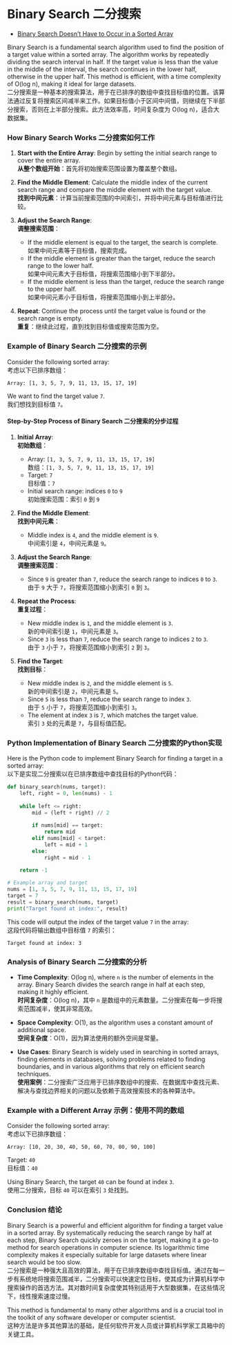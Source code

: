 # Binary Search 二分搜索

- [Binary Search Doesn’t Have to Occur in a Sorted Array](https://codebitwave.com/algorithms-101-binary-search-doesnt-have-to-occur-in-a-sorted-array/)

Binary Search is a fundamental search algorithm used to find the position of a target value within a sorted array. The algorithm works by repeatedly dividing the search interval in half. If the target value is less than the value in the middle of the interval, the search continues in the lower half, otherwise in the upper half. This method is efficient, with a time complexity of O(log n), making it ideal for large datasets.  
二分搜索是一种基本的搜索算法，用于在已排序的数组中查找目标值的位置。该算法通过反复将搜索区间减半来工作。如果目标值小于区间中间值，则继续在下半部分搜索，否则在上半部分搜索。此方法效率高，时间复杂度为 O(log n)，适合大数据集。

### How Binary Search Works 二分搜索如何工作

1. **Start with the Entire Array**: Begin by setting the initial search range to cover the entire array.  
   **从整个数组开始**：首先将初始搜索范围设置为覆盖整个数组。

2. **Find the Middle Element**: Calculate the middle index of the current search range and compare the middle element with the target value.  
   **找到中间元素**：计算当前搜索范围的中间索引，并将中间元素与目标值进行比较。

3. **Adjust the Search Range**:  
   **调整搜索范围**：
   - If the middle element is equal to the target, the search is complete.  
     如果中间元素等于目标值，搜索完成。
   - If the middle element is greater than the target, reduce the search range to the lower half.  
     如果中间元素大于目标值，将搜索范围缩小到下半部分。
   - If the middle element is less than the target, reduce the search range to the upper half.  
     如果中间元素小于目标值，将搜索范围缩小到上半部分。

4. **Repeat**: Continue the process until the target value is found or the search range is empty.  
   **重复**：继续此过程，直到找到目标值或搜索范围为空。

### Example of Binary Search 二分搜索的示例

Consider the following sorted array:  
考虑以下已排序数组：

```
Array: [1, 3, 5, 7, 9, 11, 13, 15, 17, 19]
```

We want to find the target value `7`.  
我们想找到目标值 `7`。

#### Step-by-Step Process of Binary Search 二分搜索的分步过程

1. **Initial Array**:  
   **初始数组**：

   - Array: `[1, 3, 5, 7, 9, 11, 13, 15, 17, 19]`  
     数组：`[1, 3, 5, 7, 9, 11, 13, 15, 17, 19]`
   - Target: `7`  
     目标值：`7`
   - Initial search range: indices `0` to `9`  
     初始搜索范围：索引 `0` 到 `9`

2. **Find the Middle Element**:  
   **找到中间元素**：

   - Middle index is `4`, and the middle element is `9`.  
     中间索引是 `4`，中间元素是 `9`。

3. **Adjust the Search Range**:  
   **调整搜索范围**：

   - Since `9` is greater than `7`, reduce the search range to indices `0` to `3`.  
     由于 `9` 大于 `7`，将搜索范围缩小到索引 `0` 到 `3`。

4. **Repeat the Process**:  
   **重复过程**：

   - New middle index is `1`, and the middle element is `3`.  
     新的中间索引是 `1`，中间元素是 `3`。
   - Since `3` is less than `7`, reduce the search range to indices `2` to `3`.  
     由于 `3` 小于 `7`，将搜索范围缩小到索引 `2` 到 `3`。

5. **Find the Target**:  
   **找到目标**：

   - New middle index is `2`, and the middle element is `5`.  
     新的中间索引是 `2`，中间元素是 `5`。
   - Since `5` is less than `7`, reduce the search range to index `3`.  
     由于 `5` 小于 `7`，将搜索范围缩小到索引 `3`。
   - The element at index `3` is `7`, which matches the target value.  
     索引 `3` 处的元素是 `7`，与目标值匹配。

### Python Implementation of Binary Search 二分搜索的Python实现

Here is the Python code to implement Binary Search for finding a target in a sorted array:  
以下是实现二分搜索以在已排序数组中查找目标的Python代码：

```python
def binary_search(nums, target):
    left, right = 0, len(nums) - 1
    
    while left <= right:
        mid = (left + right) // 2
        
        if nums[mid] == target:
            return mid
        elif nums[mid] < target:
            left = mid + 1
        else:
            right = mid - 1
    
    return -1

# Example array and target
nums = [1, 3, 5, 7, 9, 11, 13, 15, 17, 19]
target = 7
result = binary_search(nums, target)
print("Target found at index:", result)
```

This code will output the index of the target value `7` in the array:  
这段代码将输出数组中目标值 `7` 的索引：

```
Target found at index: 3
```

### Analysis of Binary Search 二分搜索的分析

- **Time Complexity**: O(log n), where `n` is the number of elements in the array. Binary Search divides the search range in half at each step, making it highly efficient.  
  **时间复杂度**：O(log n)，其中 `n` 是数组中的元素数量。二分搜索在每一步将搜索范围减半，使其非常高效。

- **Space Complexity**: O(1), as the algorithm uses a constant amount of additional space.  
  **空间复杂度**：O(1)，因为算法使用的额外空间是常量。

- **Use Cases**: Binary Search is widely used in searching in sorted arrays, finding elements in databases, solving problems related to finding boundaries, and in various algorithms that rely on efficient search techniques.  
  **使用案例**：二分搜索广泛应用于已排序数组中的搜索、在数据库中查找元素、解决与查找边界相关的问题以及依赖于高效搜索技术的各种算法中。

### Example with a Different Array 示例：使用不同的数组

Consider the following sorted array:  
考虑以下已排序数组：

```
Array: [10, 20, 30, 40, 50, 60, 70, 80, 90, 100]
```

Target: `40`  
目标值：`40`

Using Binary Search, the target `40` can be found at index `3`.  
使用二分搜索，目标 `40` 可以在索引 `3` 处找到。

### Conclusion 结论

Binary Search is a powerful and efficient algorithm for finding a target value in a sorted array. By systematically reducing the search range by half at each step, Binary Search quickly zeroes in on the target, making it a go-to method for search operations in computer science. Its logarithmic time complexity makes it especially suitable for large datasets where linear search would be too slow.  
二分搜索是一种强大且高效的算法，用于在已排序数组中查找目标值。通过在每一步有系统地将搜索范围减半，二分搜索可以快速定位目标，使其成为计算机科学中搜索操作的首选方法。其对数时间复杂度使其特别适用于大型数据集，在这些情况下，线性搜索速度过慢。

This method is fundamental to many other algorithms and is a crucial tool in the toolkit of any software developer or computer scientist.  
这种方法是许多其他算法的基础，是任何软件开发人员或计算机科学家工具箱中的关键工具。
